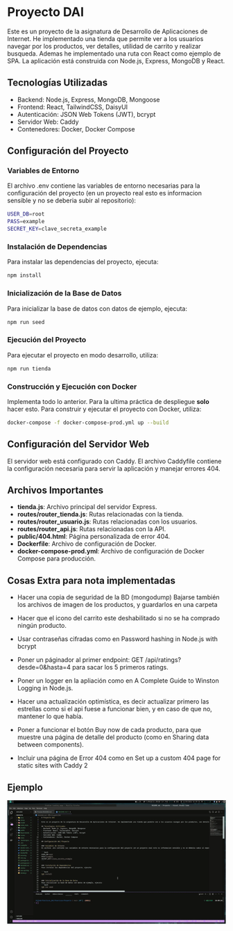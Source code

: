 # Proyecto DAI

Este es un proyecto de la asignatura de Desarrollo de Aplicaciones de Internet. He implementado una tienda que permite ver a los usuarios navegar por los productos, ver detalles, utilidad de carrito y realizar busqueda. Ademas he implementado una ruta con React como ejemplo de SPA. La aplicación está construida con Node.js, Express, MongoDB y React.

## Tecnologías Utilizadas
- Backend: Node.js, Express, MongoDB, Mongoose
- Frontend: React, TailwindCSS, DaisyUI
- Autenticación: JSON Web Tokens (JWT), bcrypt
- Servidor Web: Caddy
- Contenedores: Docker, Docker Compose

## Configuración del Proyecto

### Variables de Entorno
El archivo .env contiene las variables de entorno necesarias para la configuración del proyecto (en un proyecto real esto es informacion sensible y no se deberia subir al repositorio):

```bash
USER_DB=root
PASS=example
SECRET_KEY=clave_secreta_example
```

### Instalación de Dependencias
Para instalar las dependencias del proyecto, ejecuta:

```bash
npm install
```

### Inicialización de la Base de Datos
Para inicializar la base de datos con datos de ejemplo, ejecuta:
```bash
npm run seed
```

###  Ejecución del Proyecto
Para ejecutar el proyecto en modo desarrollo, utiliza:
```bash
npm run tienda
```

### Construcción y Ejecución con Docker
Implementa todo lo anterior. Para la ultima práctica de despliegue **solo** hacer esto. Para construir y ejecutar el proyecto con Docker, utiliza:
```bash
docker-compose -f docker-compose-prod.yml up --build
```


## Configuración del Servidor Web

El servidor web está configurado con Caddy. El archivo Caddyfile contiene la configuración necesaria para servir la aplicación y manejar errores 404.


## Archivos Importantes

- **tienda.js**: Archivo principal del servidor Express.
- **routes/router_tienda.js**: Rutas relacionadas con la tienda.
- **routes/router_usuario.js**: Rutas relacionadas con los usuarios.
- **routes/router_api.js**: Rutas relacionadas con la API.
- **public/404.html**: Página personalizada de error 404.
- **Dockerfile**: Archivo de configuración de Docker.
- **docker-compose-prod.yml**: Archivo de configuración de Docker Compose para producción.


## Cosas Extra para nota implementadas

- Hacer una copia de seguridad de la BD (mongodump) Bajarse también los archivos de imagen de los productos, y guardarlos en una carpeta

- Hacer que el icono del carrito este deshabilitado si no se ha comprado ningún producto.


- Usar contraseñas cifradas como en Password hashing in Node.js with bcrypt


- Poner un páginador al primer endpoint: GET /api/ratings?desde=0&hasta=4 para sacar los 5 primeros ratings.
- Poner un logger en la apliación como en A Complete Guide to Winston Logging in Node.js.

- Hacer una actualización optimística, es decir actualizar primero las estrellas como si el api fuese a funcionar bien, y en caso de que no, mantener lo que había. 


- Poner a funcionar el botón Buy now de cada producto, para que muestre una página de detalle del producto (como en Sharing data between components).

- Incluir una página de Error 404 como en Set up a custom 404 page for static sites with Caddy 2


## Ejemplo

![Ejemplo de Imagen](example.gif)